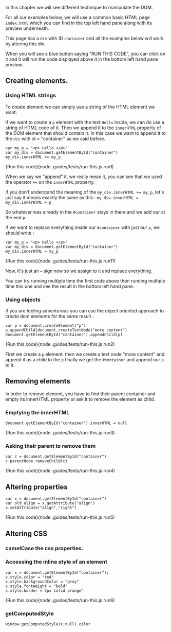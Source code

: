 In this chapter we will see different technique to manipulate the DOM.

For all our examples below, we will use a common basic HTML page `index.html` which you can find in the top left hand pane along with its preview underneath.

This page has a `div` with ID `container` and all the examples below will work by altering this div.

When you will see a blue button saying "RUN THIS CODE", you can click on it and it will run the code displayed above it in the bottom left hand pane preview. 


## Creating elements.

### Using HTML strings

To create element we can simply use a string of the HTML element we want. 

If we want to create a `p` element with the text `Hello` inside, we can do use a string of HTML code of it. Then we append it to the `innerHTML` property of the DOM element that should contain it. In this case we want to append it to the `div` with id = "container" as we said before.

```
var my_p = "<p> Hello </p>"
var my_div = document.getElementById("container")
my_div.innerHTML += my_p
```
{Run this code}(node .guides/tests/run-this.js run1)

When we say we "append" it, we really mean it, you can see that we used the operator `+=` on the `innerHTML` property.

If you don't understand the meaning of the `my_div.innerHTML += my_p`, let's just say it means exactly the same as this : `my_div.innerHTML = my_div.innerHTML + p`

So whatever was already in the `#container` stays in there and we add our at the end `p`.

If we want to replace everything inside our `#container` with just our `p`, we should write :

```
var my_p = "<p> Hello </p>"
var my_div = document.getElementById("container")
my_div.innerHTML = my_p
```
{Run this code}(node .guides/tests/run-this.js run11)

Now, it's just an `=` sign now so we assign to it and replace everything.

You can try running multiple time the first code above then running multiple time this one and see the result in the bottom left hand pane.

### Using objects

If you are feeling adventurous you can use the object oriented approach to create dom elements for the same result :

```
var p = document.createElement("p")
p.appendChild(document.createTextNode("more content")
document.getElementById("container").appendChild(p)
```
{Run this code}(node .guides/tests/run-this.js run2)

First we create a `p` element. then we create a text node "more content" and append it as a child to the `p` finally we get the `#container` and append our `p` to it.


## Removing elements

In order to remove element, you have to find their parent container and empty its innerHTML property or ask it to remove the element as child.

### Emptying the innerHTML

```
document.getElementById("container").innerHTML = null
```

{Run this code}(node .guides/tests/run-this.js run3)


### Asking their parent to remove them

```
var c = document.getElementById("container")
c.parentNode.removeChild(c)
```
{Run this code}(node .guides/tests/run-this.js run4)


## Altering properties

```
var x = document.getElementById("container")
var old_align = x.getAttribute("align")
x.setAttribute("align","right")
```
{Run this code}(node .guides/tests/run-this.js run5)


## Altering CSS

### camelCase the css properties.

### Accessing the inline style of an element

```
var x = document.getElementById("container");
x.style.color = "red"
x.style.backgroundColor = "gray"
x.style.fontWeight = "bold"
x.style.border = 2px solid orange"
```
{Run this code}(node .guides/tests/run-this.js run6)

### getComputedStyle

```
window.getComputedStyle(x,null).color
```

